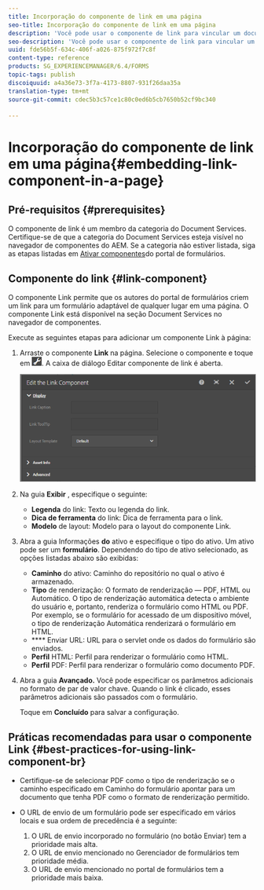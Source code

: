 ```yaml
---
title: Incorporação do componente de link em uma página
seo-title: Incorporação do componente de link em uma página
description: 'Você pode usar o componente de link para vincular um documento adaptável ou um formulário adaptável de qualquer página.  '
seo-description: 'Você pode usar o componente de link para vincular um documento adaptável ou um formulário adaptável de qualquer página.  '
uuid: fde56b5f-634c-406f-a026-875f972f7c8f
content-type: reference
products: SG_EXPERIENCEMANAGER/6.4/FORMS
topic-tags: publish
discoiquuid: a4a36e73-3f7a-4173-8807-931f26daa35a
translation-type: tm+mt
source-git-commit: cdec5b3c57ce1c80c0ed6b5cb7650b52cf9bc340

---
```



# Incorporação do componente de link em uma página{#embedding-link-component-in-a-page}

## Pré-requisitos {#prerequisites}

O componente de link é um membro da categoria do Document Services. Certifique-se de que a categoria do Document Services esteja visível no navegador de componentes do AEM. Se a categoria não estiver listada, siga as etapas listadas em [Ativar componentes](/help/forms/using/enabling-forms-portal-components.md)do portal de formulários.

## Componente do link {#link-component}

O componente Link permite que os autores do portal de formulários criem um link para um formulário adaptável de qualquer lugar em uma página. O componente Link está disponível na seção Document Services no navegador de componentes.

Execute as seguintes etapas para adicionar um componente Link à página:

1. Arraste o componente **Link** na página. Selecione o componente e toque em ![cmppr](assets/cmppr.png). A caixa de diálogo Editar componente de link é aberta.

   ![edit-link-component](assets/edit-link-component.png)

1. Na guia **Exibir** , especifique o seguinte:

   * **Legenda** do link: Texto ou legenda do link.
   * **Dica de ferramenta** do link: Dica de ferramenta para o link.
   * **Modelo** de layout: Modelo para o layout do componente Link.

1. Abra a guia Informações **do** ativo e especifique o tipo do ativo. Um ativo pode ser um **formulário**. Dependendo do tipo de ativo selecionado, as opções listadas abaixo são exibidas:

   * **Caminho** do ativo: Caminho do repositório no qual o ativo é armazenado.
   * **Tipo** de renderização: O formato de renderização — PDF, HTML ou Automático. O tipo de renderização automática detecta o ambiente do usuário e, portanto, renderiza o formulário como HTML ou PDF. Por exemplo, se o formulário for acessado de um dispositivo móvel, o tipo de renderização Automática renderizará o formulário em HTML.
   * **** Enviar URL:  URL para o servlet onde os dados do formulário são enviados.
   * **Perfil** HTML: Perfil para renderizar o formulário como HTML.
   * **Perfil** PDF: Perfil para renderizar o formulário como documento PDF.

1. Abra a guia **Avançado.** Você pode especificar os parâmetros adicionais no formato de par de valor chave. Quando o link é clicado, esses parâmetros adicionais são passados com o formulário.

   Toque em **Concluído** para salvar a configuração.

## Práticas recomendadas para usar o componente Link {#best-practices-for-using-link-component-br}

* Certifique-se de selecionar PDF como o tipo de renderização se o caminho especificado em Caminho do formulário apontar para um documento que tenha PDF como o formato de renderização permitido.
* O URL de envio de um formulário pode ser especificado em vários locais e sua ordem de precedência é a seguinte:

   1. O URL de envio incorporado no formulário (no botão Enviar) tem a prioridade mais alta.
   1. O URL de envio mencionado no Gerenciador de formulários tem prioridade média.
   1. O URL de envio mencionado no portal de formulários tem a prioridade mais baixa.

